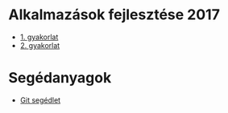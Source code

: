 # Alkalmazások fejlesztése 2017

- [1. gyakorlat](01/README.md)
- [2. gyakorlat](02/README.md)

# Segédanyagok

- [Git segédlet](others/git.md)
